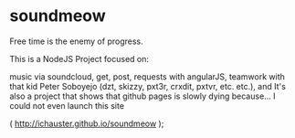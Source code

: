# soundmeow
Free time is the enemy of progress.

This is a NodeJS Project focused on: 
  
  music via soundcloud,
  get, post, requests with angularJS,
  teamwork with that kid Peter Soboyejo (dzt, skizzy, pxt3r, crxdit, pxtvr, etc. etc.), and
  It's also a project that shows that github pages is slowly dying because... I could not even launch this site
  
( http://ichauster.github.io/soundmeow );
